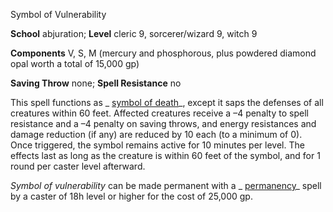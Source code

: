 Symbol of Vulnerability

**School** abjuration; **Level** cleric 9, sorcerer/wizard 9, witch 9

**Components** V, S, M (mercury and phosphorous, plus powdered diamond opal worth a total of 15,000 gp)

**Saving Throw** none; **Spell Resistance** no

This spell functions as _ [symbol of death](spells/symbolOfDeath.md#_symbol-of-death)_, except it saps the defenses of all creatures within 60 feet. Affected creatures receive a –4 penalty to spell resistance and a –4 penalty on saving throws, and energy resistances and damage reduction (if any) are reduced by 10 each (to a minimum of 0). Once triggered, the symbol remains active for 10 minutes per level. The effects last as long as the creature is within 60 feet of the symbol, and for 1 round per caster level afterward.

_Symbol of vulnerability_ can be made permanent with a _ [permanency](spells/permanency.md#_permanency)_ spell by a caster of 18h level or higher for the cost of 25,000 gp.

